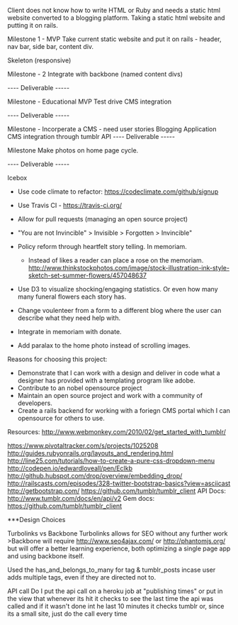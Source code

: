 
Client does not know how to write HTML or Ruby and needs a static html website converted to a blogging platform. 
Taking a static html website and putting it on rails. 



Milestone 1 - MVP
Take current static website and put it on rails - header, nav bar, side bar, content div. 

Skeleton (responsive)

Milestone - 2
Integrate with backbone (named content divs)

---- Deliverable -----

Milestone - Educational MVP
Test drive CMS integration

---- Deliverable -----

Milestone - Incorperate a CMS - need user stories
  Blogging Application
  CMS integration through tumblr API
---- Deliverable -----

Milestone
  Make photos on home page cycle.

---- Deliverable -----

Icebox
- Use code climate to refactor: https://codeclimate.com/github/signup
- Use Travis CI - https://travis-ci.org/
- Allow for pull requests (managing an open source project)
- "You are not Invincible" > Invisible > Forgotten > Invincible"
- Policy reform through heartfelt story telling. In memoriam.
  - Instead of likes a reader can place a rose on the memoriam. 
    http://www.thinkstockphotos.com/image/stock-illustration-ink-style-sketch-set-summer-flowers/457048637

- Use D3 to visualize shocking/engaging statistics. Or even how many many funeral flowers each story has.

- Change voulenteer from a form to a different blog where the user can describe what they need help with.

- Integrate in memoriam with donate.

- Add paralax to the home photo instead of scrolling images.


Reasons for choosing this project:

- Demonstrate that I can work with a design and deliver in code what a designer has provided with a templating program like adobe.
- Contribute to an nobel opensource project
- Maintain an open source project and work with a community of developers.
- Create a rails backend for working with a foriegn CMS portal which I can opensource for others to use.


Resources: 
http://www.webmonkey.com/2010/02/get_started_with_tumblr/

https://www.pivotaltracker.com/s/projects/1025208
http://guides.rubyonrails.org/layouts_and_rendering.html
http://line25.com/tutorials/how-to-create-a-pure-css-dropdown-menu
http://codepen.io/edwardloveall/pen/EcIkb
http://github.hubspot.com/drop/overview/embedding_drop/
http://railscasts.com/episodes/328-twitter-bootstrap-basics?view=asciicast
http://getbootstrap.com/
https://github.com/tumblr/tumblr_client
API Docs: http://www.tumblr.com/docs/en/api/v2
Gem docs: https://github.com/tumblr/tumblr_client

***Design Choices

Turbolinks vs Backbone
	Turbolinks allows for SEO without any further work
	>Backbone will require http://www.seo4ajax.com/ or http://phantomjs.org/ but will offer a better learning experience, both optimizing a single page app and using backbone itself.

Used the has_and_belongs_to_many for tag & tumblr_posts incase user adds multiple tags, even if they are directed not to.

API call
Do I put the api call on a heroku job at "publishing times" or put in the view that whenever its hit it checks to see the last time the api was called and if it wasn't done int he last 10 minutes it checks tumblr
or, since its a small site, just do the call every time